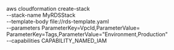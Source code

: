 aws cloudformation create-stack \
  --stack-name MyRDSStack \
  --template-body file://rds-template.yaml \
  --parameters ParameterKey=VpcId,ParameterValue=<YourVPCId> \
               ParameterKey=Tags,ParameterValue="Environment,Production" \
  --capabilities CAPABILITY_NAMED_IAM


